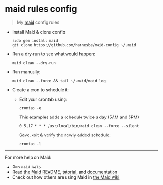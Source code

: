 # maid rules config

> My [maid](https://github.com/benjaminoakes/maid) config rules 

- Install Maid & clone config
  ```
  sudo gem install maid
  git clone https://github.com/hannesbe/maid-config ~/.maid
  ```

- Run a dry-run to see what would happen:
  ```
  maid clean --dry-run
  ```  

- Run manually: 
  ```
  maid clean --force && tail ~/.maid/maid.log
  ```  

- Create a cron to schedule it: 

  - Edit your crontab using: 
    ```
    crontab -e
    ```
    
    This examples adds a schedule twice a day (5AM and 5PM)
    ```
    0 5,17 * * * /usr/local/bin/maid clean --force --silent
    ```
    
    Save, exit & verify the newly added schedule: 
    ```
    crontab -l
    ``` 

---

For more help on Maid:

-   Run `maid help`
-   Read [the Maid README](https://github.com/benjaminoakes/maid/blob/master/README.md), [tutorial](https://github.com/benjaminoakes/maid/blob/master/README.md#tutorial), and [documentation](http://www.rubydoc.info/github/benjaminoakes/maid/master/Maid/Tools)
-   Check out how others are using Maid in [the Maid wiki](https://github.com/benjaminoakes/maid/wiki)
